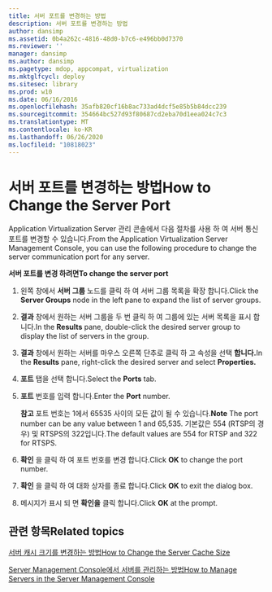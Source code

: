 ```yaml
---
title: 서버 포트를 변경하는 방법
description: 서버 포트를 변경하는 방법
author: dansimp
ms.assetid: 0b4a262c-4816-48d0-b7c6-e496bb0d7370
ms.reviewer: ''
manager: dansimp
ms.author: dansimp
ms.pagetype: mdop, appcompat, virtualization
ms.mktglfcycl: deploy
ms.sitesec: library
ms.prod: w10
ms.date: 06/16/2016
ms.openlocfilehash: 35afb820cf16b8ac733ad4dcf5e85b5b84dcc239
ms.sourcegitcommit: 354664bc527d93f80687cd2eba70d1eea024c7c3
ms.translationtype: MT
ms.contentlocale: ko-KR
ms.lasthandoff: 06/26/2020
ms.locfileid: "10818023"
---
```

# <span data-ttu-id="18594-103">서버 포트를 변경하는 방법</span><span class="sxs-lookup"><span data-stu-id="18594-103">How to Change the Server Port</span></span>


<span data-ttu-id="18594-104">Application Virtualization Server 관리 콘솔에서 다음 절차를 사용 하 여 서버 통신 포트를 변경할 수 있습니다.</span><span class="sxs-lookup"><span data-stu-id="18594-104">From the Application Virtualization Server Management Console, you can use the following procedure to change the server communication port for any server.</span></span>

**<span data-ttu-id="18594-105">서버 포트를 변경 하려면</span><span class="sxs-lookup"><span data-stu-id="18594-105">To change the server port</span></span>**

1.  <span data-ttu-id="18594-106">왼쪽 창에서 **서버 그룹** 노드를 클릭 하 여 서버 그룹 목록을 확장 합니다.</span><span class="sxs-lookup"><span data-stu-id="18594-106">Click the **Server Groups** node in the left pane to expand the list of server groups.</span></span>

2.  <span data-ttu-id="18594-107">**결과** 창에서 원하는 서버 그룹을 두 번 클릭 하 여 그룹에 있는 서버 목록을 표시 합니다.</span><span class="sxs-lookup"><span data-stu-id="18594-107">In the **Results** pane, double-click the desired server group to display the list of servers in the group.</span></span>

3.  <span data-ttu-id="18594-108">**결과** 창에서 원하는 서버를 마우스 오른쪽 단추로 클릭 하 고 속성을 선택 **합니다.**</span><span class="sxs-lookup"><span data-stu-id="18594-108">In the **Results** pane, right-click the desired server and select **Properties.**</span></span>

4.  <span data-ttu-id="18594-109">**포트** 탭을 선택 합니다.</span><span class="sxs-lookup"><span data-stu-id="18594-109">Select the **Ports** tab.</span></span>

5.  <span data-ttu-id="18594-110">**포트** 번호를 입력 합니다.</span><span class="sxs-lookup"><span data-stu-id="18594-110">Enter the **Port** number.</span></span>

    <span data-ttu-id="18594-111">**참고**  포트 번호는 1에서 65535 사이의 모든 값이 될 수 있습니다.</span><span class="sxs-lookup"><span data-stu-id="18594-111">**Note** The port number can be any value between 1 and 65,535.</span></span> <span data-ttu-id="18594-112">기본값은 554 (RTSP의 경우) 및 RTSPS의 322입니다.</span><span class="sxs-lookup"><span data-stu-id="18594-112">The default values are 554 for RTSP and 322 for RTSPS.</span></span>

     

6.  <span data-ttu-id="18594-113">**확인** 을 클릭 하 여 포트 번호를 변경 합니다.</span><span class="sxs-lookup"><span data-stu-id="18594-113">Click **OK** to change the port number.</span></span>

7.  <span data-ttu-id="18594-114">**확인** 을 클릭 하 여 대화 상자를 종료 합니다.</span><span class="sxs-lookup"><span data-stu-id="18594-114">Click **OK** to exit the dialog box.</span></span>

8.  <span data-ttu-id="18594-115">메시지가 표시 되 면 **확인을** 클릭 합니다.</span><span class="sxs-lookup"><span data-stu-id="18594-115">Click **OK** at the prompt.</span></span>

## <span data-ttu-id="18594-116">관련 항목</span><span class="sxs-lookup"><span data-stu-id="18594-116">Related topics</span></span>


[<span data-ttu-id="18594-117">서버 캐시 크기를 변경하는 방법</span><span class="sxs-lookup"><span data-stu-id="18594-117">How to Change the Server Cache Size</span></span>](how-to-change-the-server-cache-size.md)

[<span data-ttu-id="18594-118">Server Management Console에서 서버를 관리하는 방법</span><span class="sxs-lookup"><span data-stu-id="18594-118">How to Manage Servers in the Server Management Console</span></span>](how-to-manage-servers-in-the-server-management-console.md)

 

 





